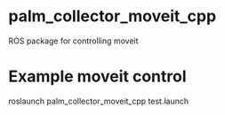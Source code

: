 # palm_collector_moveit_cpp
ROS package for controlling moveit

# Example moveit control
roslaunch palm_collector_moveit_cpp test.launch
